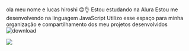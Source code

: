 ola meu nome e lucas hiroshi 
😊👌
Estou estudando na Alura
Estou me desenvolvendo na linguagem JavaScript
Utilizo esse espaço para minha organização e compartilhamento dos meu projetos desenvolvidos
![download](https://github.com/Lucashiroshi13/Lucashiroshi13/assets/172620971/ac47d3d7-45d4-4d54-8b7c-731b95a7d9d2)





![](https://images.app.goo.gl/VxsxAoiEH9P3mX5G6)
